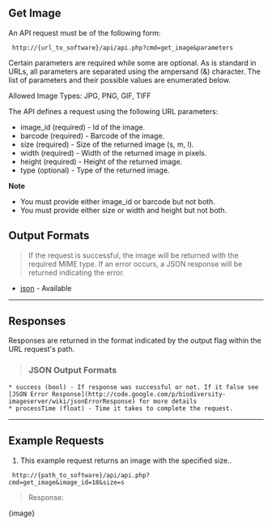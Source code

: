 ## Get Image ##

An API request must be of the following form:

```
 http://{url_to_software}/api/api.php?cmd=get_image&parameters
```

Certain parameters are required while some are optional. As is standard in URLs, all parameters are separated using the ampersand (&) character. The list of parameters and their possible values are enumerated below.

Allowed Image Types: JPG, PNG, GIF, TIFF

The API defines a request using the following URL parameters:

  * image\_id (required) - Id of the image.
  * barcode (required) - Barcode of the image.
  * size (required) - Size of the returned image (s, m, l).
  * width (required) - Width of the returned image in pixels.
  * height (required) - Height of the returned image.
  * type (optional) - Type of the returned image.

**Note**
  * You must provide either image\_id or barcode but not both.
  * You must provide either size or width and height but not both.

## Output Formats ##

> If the request is successful, the image will be returned with the required MIME type. If an error occurs, a JSON response will be returned indicating the error.

  * [json](#JSON_Output_Formats.md) - Available


---

## Responses ##

Responses are returned in the format indicated by the output flag within the URL request's path.

> ### JSON Output Formats ###
    * success (bool) - If response was successful or not. If it false see [JSON Error Response](http://code.google.com/p/biodiversity-imageserver/wiki/jsonErrorResponse) for more details
    * processTime (float) - Time it takes to complete the request.


---

## Example Requests ##

1. This example request returns an image with the specified size..

```
 http://{path_to_software}/api/api.php?cmd=get_image&image_id=18&size=s
```

> Response:

{image}